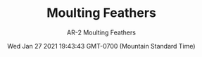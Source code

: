 ---
category: "wall-covering"
date: Wed Jan 27 2021 19:43:43 GMT-0700 (Mountain Standard Time)
description: "null"
designer: "Adele Renault"
href: "https://www.areaenvironments.com/adele-renault"
image_primary: "./img/AR+Moulting+Feather+Art.jpg"
image_secondary: "./img/AR+Moulting+Feathers+Interior.jpg"
image_thumb: "./img/Adele+Renault.png"
manufacturer: "Area Environments"
slug: "/manufacturers/area-environments/wall-covering/moulting-feathers"
slug_destination: area-environments,
subtitle: "AR-2  Moulting Feathers"
tags:
  - "area-environments"
  - "wall-covering"
title: "Moulting Feathers"
---